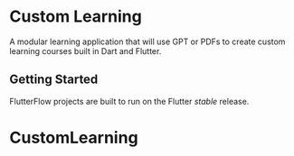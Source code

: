 # Custom Learning

A modular learning application that will use GPT or PDFs to create custom learning courses built in Dart and Flutter.

## Getting Started

FlutterFlow projects are built to run on the Flutter _stable_ release.
# CustomLearning
